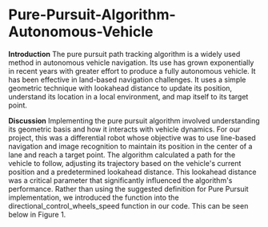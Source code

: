 # Pure-Pursuit-Algorithm-Autonomous-Vehicle

**Introduction**
The pure pursuit path tracking algorithm is a widely used method in autonomous vehicle navigation. Its use has grown exponentially in recent years with greater effort to produce a fully autonomous vehicle. It has been effective in land-based navigation challenges. It uses a simple geometric technique with lookahead distance to update its position, understand its location in a local environment, and map itself to its target point. 

**Discussion**
Implementing the pure pursuit algorithm involved understanding its geometric basis and how it interacts with vehicle dynamics. For our project, this was a differential robot whose objective was to use line-based navigation and image recognition to maintain its position in the center of a lane and reach a target point. The algorithm calculated a path for the vehicle to follow, adjusting its trajectory based on the vehicle's current position and a predetermined lookahead distance. This lookahead distance was a critical parameter that significantly influenced the algorithm's performance. Rather than using the suggested definition for Pure Pursuit implementation, we introduced the function into the directional_control_wheels_speed function in our code. This can be seen below in Figure 1.


